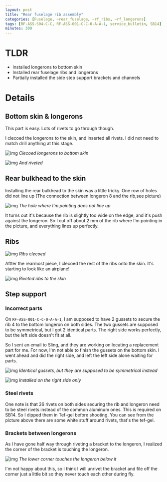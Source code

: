 ```yaml
---
layout: post
title: "Rear fuselage rib assembly"
categories: [Fuselage, ~rear_fuselage, ~rf_ribs, ~rf_longerons]
tags: [RF-ASS-S04-C-C, RF-ASS-001-C-C-0-A-A-1, service_bulletin, SB14]
minutes: 300
---
```


# TLDR

- Installed longerons to bottom skin
- Installed rear fuselage ribs and longerons
- Partially installed the side step support brackets and channels

# Details

## Bottom skin & longerons

This part is easy. Lots of rivets to go through though.

I clecoed the longerons to the skin, and inserted all rivets. I did not need to match drill anything at this stage.

![img](https://lh3.googleusercontent.com/pw/AP1GczMUh8T-yMqhDpMSJ1vQlXz3vIcnIqr9bsW3yc4UR9eBwySz4F_W1aDU5aXiguTfFkZsimVeLL5D2IEsknzVGrC3k5Wmtw-fXuwzMmmKKsaWafCA62SSve_QfPGiDpu5cZEGUirBTr9E-qkpqWTT-pGwhw=w2174-h2888-s-no-gm?authuser=3)
_Clecoed longerons to bottom skin_

![img](https://lh3.googleusercontent.com/pw/AP1GczPGsWnMcJh6aPpEGgXMjjwasafkrMl0-qIKBIsAvRav7jQ27ISAZmtTef7zBUoY9VOs5eC9Ui7864LWGEv1kiFbiqw8ypMgA_yp6_SlRfxoo7TqnxxnkXQ5EWPcRAA64zN_3_iQryNAA9c8ePwjywBBlA=w2174-h2888-s-no-gm?authuser=3)
_And riveted_

## Rear bulkhead to the skin

Installing the rear bulkhead to the skin was a little tricky. One row of holes did not line up (The connection between longeron 8 and the rib,see picture)

![img](https://lh3.googleusercontent.com/pw/AP1GczOJYpMfHvsucnXr-cbmlOF79CYGEy2QYkSfZYGryrKh3rNRwSk0F8oBV7YtW1Sgo1LcqT96BVswKJhqouTGF48_MogG8mvXRVX4U9MFUOGwjawi4a2_jRFqA91gU38sUHgz_cHX655zJx928w0Ya7XvUw=w2174-h2888-s-no-gm?authuser=3)
_The hole where I'm pointing does not line up_

It turns out it's because the rib is slightly too wide on the edge, and it's push against the longeron. So I cut off about 2 mm of the rib where I'm pointing in the picture, and everything lines up perfectly.

## Ribs

![img](https://lh3.googleusercontent.com/pw/AP1GczM2xExKzuf8nMe6MHYXmnZ7Qek1xNT8Z7mo99JMJM_2YgnLEK64hie_hpVEMsWaCgELDuc5rk7_RB0dtTOEIWWXck_1DRlrMaH2kx1qb0nEzssHbcHLTKD11oCDg7W16IbT7TEWlx3jncMliihIXMwATQ=w3836-h2888-s-no-gm?authuser=3)
_Ribs clecoed_

Aftter the rearmost piece, I clecoed the rest of the ribs onto the skin. It's starting to look like an airplane!

![img](https://lh3.googleusercontent.com/pw/AP1GczO_0815-M1zBggRmubXOm_VzeyNPpld5UVib4VpvZrdhTbPEI9-GNnKKMibSA6v-7iRKvudPljk-xuIBL3xjCeuG4FmfXPWE75GOsz0CDCQ4XNd4j3fNq0o_8thjLam5Jsr5DKIVPEXQe93ywQC5-PQvw=w3836-h2888-s-no-gm?authuser=3)
_Riveted ribs to the skin_

## Step support

### Incorrect parts

On `RF-ASS-001-C-C-0-A-A-1`, I am supposed to have 2 gussets to secure the rib 4 to the bottom longeron on both sides. The two gussets are supposed to be symmetrical, but I got 2 identical parts. The right side works perfectly, but the left side doesn't fit at all.

So I sent an email to Sling, and they are working on locating a replacement part for me. For now, I'm not able to finish the gussets on the bottom skin. I went ahead and did the right side, and left the left side alone waiting for parts.

![img](https://lh3.googleusercontent.com/pw/AP1GczNmTfsanKMAzHpcnJG-vD0hd8H8vOAk3usgTvobYbUbdfNzI46ZubFVZSMpI4h0Yu3Z7ndFu6zaOyDXX6zerqW5nypDF5TQ6bKZrLlnPTPr5BWpBYVitne3f8EHHMc-ySwsNbfbRgdhZ3K62WSaDCGDWw=w3836-h2888-s-no-gm?authuser=3)
_Identical gussets, but they are supposed to be symmetrical instead_

![img](https://lh3.googleusercontent.com/pw/AP1GczOGBTynBUgCc3IKOKq1VRuC2Fg3dXfSB0bmK89Ae8UIhdD80giBqVcioDvvOlc3HMHaNTnifc2IjkH-_RlYCb9evKGD_nQdG5proHu77OhJktUdDbPon1iL2oDIwPHBvKxD5Rt9iUBYIgeFfTiYg7yyJw=w2174-h2888-s-no-gm?authuser=3)
_Installed on the right side only_

### Steel rivets

One note is that 26 rivets on both sides securing the rib and longeron need to be steel rivets instead of the common aluminum ones. This is required on SB14. So I dipped them in Tef-gel before shooting. You can see from the picture above there are some white stuff around rivets, that's the tef-gel.

### Brackets between longerons

As I have gone half way through riveting a bracket to the longeron, I realized the corner of the bracket is touching the longeron.

![img](https://lh3.googleusercontent.com/pw/AP1GczOAwuCcrDwcqZQpWq6-4wnm-UYcW2Gwu8PuHbCAQOUTHqFnj71bmke6Qf-7P0NuiNa6xxllEcNlGnD52VyAP7wqd5O6IeEi4CuuJ3Ru_meOTE2Mdnlxq76sG8AGvWP5zyPaIgJg7og0IJypK6EXGgGfnA=w2174-h2888-s-no-gm?authuser=3)
_The lower corner touches the longeron below it_

I'm not happy about this, so I think I will unrivet the bracket and file off the corner just a little bit so they never touch each other during fly.
